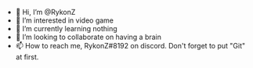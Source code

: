- 👋 Hi, I’m @RykonZ
- 👀 I’m interested in video game
- 🌱 I’m currently learning nothing
- 💞️ I’m looking to collaborate on having a brain
- 📫 How to reach me, RykonZ#8192 on discord. Don't forget to put "Git" at first.

<!---
RykonZ/RykonZ is a ✨ special ✨ repository because its `README.md` (this file) appears on your GitHub profile.
You can click the Preview link to take a look at your changes.
--->
